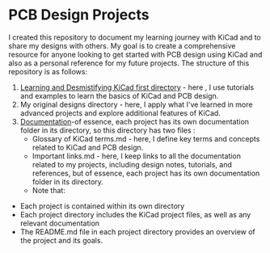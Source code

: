 
# PCB Design Projects

I created this repository to document my learning journey with KiCad and to share my designs with others. My goal is to create a comprehensive resource for anyone looking to get started with PCB design using KiCad and also as a personal reference for my future projects.
The structure of this repository is as follows:
1. [Learning and Desmistifying KiCad first directory](https://github.com/plochoidysis-ojwege/PCB-design-Projects/tree/main/Learning%20and%20desmistifyng%20KiCad%20first)  - here , I use tutorials and examples to learn the basics of KiCad and PCB design.
2. My original designs directory - here, I apply what I've learned in more advanced projects and explore additional features of KiCad.
3. [Documentation](https://github.com/plochoidysis-ojwege/PCB-design-Projects/tree/main/Documentation)-of essence, each project has its own documentation folder in its directory, so this directory has two files :
   - Glossary of KiCad terms.md - here, I define key terms and concepts related to KiCad and PCB design.
   - Important links.md - here, I keep links to all the documentation related to my projects, including design notes, tutorials, and references, but of essence, each project has its own documentation folder in its directory.
   * Note that:
- Each project is contained within its own directory
- Each project directory includes the KiCad project files, as well as any relevant documentation
- The README.md file in each project directory provides an overview of the project and its goals.
